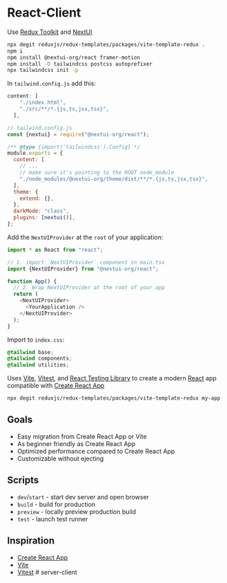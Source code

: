 # React-Client

Use [Redux Toolkit](https://redux-toolkit.js.org/introduction/getting-started) and [NextUI](https://nextui.org/)

```bash
npx degit reduxjs/redux-templates/packages/vite-template-redux .
npm i
npm install @nextui-org/react framer-motion
npm install -D tailwindcss postcss autoprefixer
npx tailwindcss init -p
```
In `tailwind.config.js` add this:
```javascript
content: [
    "./index.html",
    "./src/**/*.{js,ts,jsx,tsx}",
  ],
```
```javascript
// tailwind.config.js
const {nextui} = require("@nextui-org/react");

/** @type {import('tailwindcss').Config} */
module.exports = {
  content: [
    // ...
    // make sure it's pointing to the ROOT node_module
    "./node_modules/@nextui-org/theme/dist/**/*.{js,ts,jsx,tsx}",
  ],
  theme: {
    extend: {},
  },
  darkMode: "class",
  plugins: [nextui()],
};
```

Add the `NextUIProvider` at the `root` of your application:
```javascript
import * as React from "react";

// 1. import `NextUIProvider` component in main.tsx
import {NextUIProvider} from "@nextui-org/react";

function App() {
  // 2. Wrap NextUIProvider at the root of your app
  return (
    <NextUIProvider>
      <YourApplication />
    </NextUIProvider>
  );
}
```

Import to `index.css`:
```css
@tailwind base;
@tailwind components;
@tailwind utilities;
```






Uses [Vite](https://vitejs.dev/), [Vitest](https://vitest.dev/), and [React Testing Library](https://github.com/testing-library/react-testing-library) to create a modern [React](https://react.dev/) app compatible with [Create React App](https://create-react-app.dev/)

```sh
npx degit reduxjs/redux-templates/packages/vite-template-redux my-app
```

## Goals

- Easy migration from Create React App or Vite
- As beginner friendly as Create React App
- Optimized performance compared to Create React App
- Customizable without ejecting

## Scripts

- `dev`/`start` - start dev server and open browser
- `build` - build for production
- `preview` - locally preview production build
- `test` - launch test runner

## Inspiration

- [Create React App](https://github.com/facebook/create-react-app/tree/main/packages/cra-template)
- [Vite](https://github.com/vitejs/vite/tree/main/packages/create-vite/template-react)
- [Vitest](https://github.com/vitest-dev/vitest/tree/main/examples/react-testing-lib)
#   s e r v e r - c l i e n t  
 